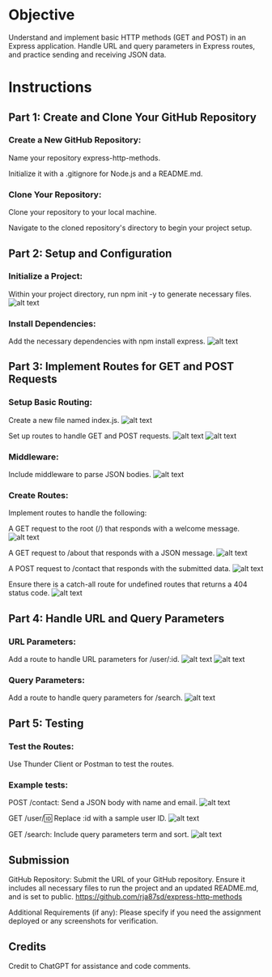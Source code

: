 # Objective
Understand and implement basic HTTP methods (GET and POST) in an Express application. Handle URL and query parameters in Express routes, and practice sending and receiving JSON data.

# Instructions
## Part 1: Create and Clone Your GitHub Repository
### Create a New GitHub Repository:

Name your repository express-http-methods.


Initialize it with a .gitignore for Node.js and a README.md.


### Clone Your Repository:

Clone your repository to your local machine.


Navigate to the cloned repository's directory to begin your project setup.


## Part 2: Setup and Configuration
### Initialize a Project:

Within your project directory, run npm init -y to generate necessary files.
![alt text](image.png)

### Install Dependencies:

Add the necessary dependencies with npm install express.
![alt text](image-1.png)

## Part 3: Implement Routes for GET and POST Requests
### Setup Basic Routing:

Create a new file named index.js.
![alt text](image-2.png)

Set up routes to handle GET and POST requests.
![alt text](image-3.png)
![alt text](image-9.png)

### Middleware:

Include middleware to parse JSON bodies.
![alt text](image-4.png)

### Create Routes:

Implement routes to handle the following:

A GET request to the root (/) that responds with a welcome message.
![alt text](image-5.png)

A GET request to /about that responds with a JSON message.
![alt text](image-6.png)

A POST request to /contact that responds with the submitted data.
![alt text](image-7.png)

Ensure there is a catch-all route for undefined routes that returns a 404 status code.
![alt text](image-8.png)

## Part 4: Handle URL and Query Parameters
### URL Parameters:

Add a route to handle URL parameters for /user/:id.
![alt text](image-10.png)
![alt text](image-13.png)

### Query Parameters:

Add a route to handle query parameters for /search.
![alt text](image-11.png)

## Part 5: Testing
### Test the Routes:

Use Thunder Client or Postman to test the routes.

### Example tests:

POST /contact: Send a JSON body with name and email.
![alt text](image-12.png)

GET /user/:id: Replace :id with a sample user ID.
![alt text](image-14.png)

GET /search: Include query parameters term and sort.
![alt text](image-15.png)

## Submission
GitHub Repository: Submit the URL of your GitHub repository. Ensure it includes all necessary files to run the project and an updated README.md, and is set to public.
https://github.com/rja87sd/express-http-methods

Additional Requirements (if any): Please specify if you need the assignment deployed or any screenshots for verification.

## Credits
Credit to ChatGPT for assistance and code comments.